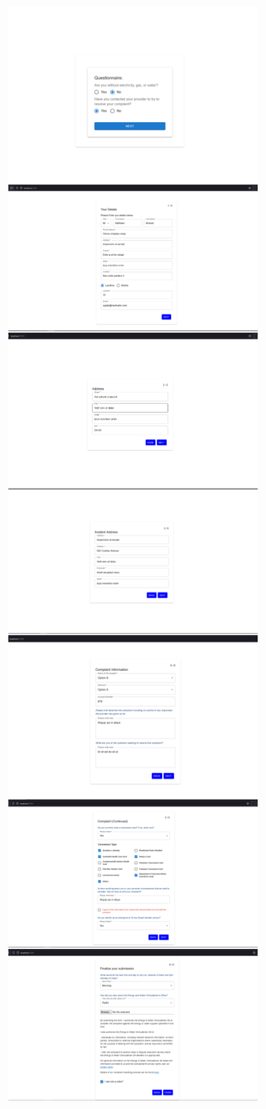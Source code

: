 ![Alt text](photo/image-1.png)![Alt text](photo/image-2.png)![Alt text](photo/image-3.png)![Alt text](photo/image-4.png)![Alt text](photo/image-5.png)![Alt text](photo/image-6.png)![Alt text](photo/image-7.png)